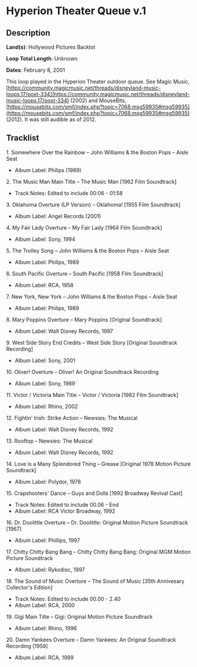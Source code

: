 # Hyperion Theater Queue v.1

## Description

**Land(s)**: Hollywood Pictures Backlot

**Loop Total Length**: Unknown

**Dates**: February 8, 2001

This loop played in the Hyperion Theater outdoor queue. See Magic Music, [https://community.magicmusic.net/threads/disneyland-music-loops.17/post-334](https://community.magicmusic.net/threads/disneyland-music-loops.17/post-334) (2002) and MouseBits, [https://mousebits.com/smf/index.php?topic=7068.msg59935#msg59935](https://mousebits.com/smf/index.php?topic=7068.msg59935#msg59935) (2012). It was still audible as of 2012.

## Tracklist

1\. Somewhere Over the Rainbow – John Williams & the Boston Pops – Aisle Seat

- Album Label: Philips (1989)

2\. The Music Man Main Title – The Music Man [1962 Film Soundtrack]

- Track Notes: Edited to include 00:06 - 01:58

3\. Oklahoma Overture (LP Version) – Oklahoma! [1955 Film Soundtrack]

- Album Label: Angel Records (2001)

4\. My Fair Lady Overture – My Fair Lady [1964 Film Soundtrack]

- Album Label: Sony, 1994

5\. The Trolley Song – John Williams & the Boston Pops – Aisle Seat

- Album Label: Philips, 1989

6\. South Pacific Overture – South Pacific [1958 Film Soundtrack]

- Album Label: RCA, 1958

7\. New York, New York – John Williams & the Boston Pops – Aisle Seat

- Album Label: Philips, 1989

8\. Mary Poppins Overture – Mary Poppins [Original Soundtrack]

- Album Label: Walt Disney Records, 1997

9\. West Side Story End Credits – West Side Story [Original Soundtrack Recording]

- Album Label: Sony, 2001

10\. Oliver! Overture – Oliver! An Original Soundtrack Recording

- Album Label: Sony, 1989

11\. Victor / Victoria Main Title – Victor / Victoria [1982 Film Soundtrack]

- Album Label: Rhino, 2002

12\. Fightin' Irish: Strike Action – Newsies: The Musical

- Album Label: Walt Disney Records, 1992

13\. Rooftop – Newsies: The Musical

- Album Label: Walt Disney Records, 1992

14\. Love is a Many Splendored Thing – Grease [Original 1978 Motion Picture Soundtrack]

- Album Label: Polydor, 1978

15\. Crapshooters' Dance – Guys and Dolls [1992 Broadway Revival Cast]

- Track Notes: Edited to include 00.06 - End
- Album Label: RCA Victor Broadway, 1992

16\. Dr. Doolittle Overture – Dr. Doolittle: Original Motion Picture Soundtrack [1967]

- Album Label: Phillips, 1997

17\. Chitty Chitty Bang Bang – Chitty Chitty Bang Bang: Original MGM Motion Picture Soundtrack

- Album Label: Rykodisc, 1997

18\. The Sound of Music Overture – The Sound of Music [35th Annivesary Collector's Edition]

- Track Notes: Edited to include 00.00 - 2.40
- Album Label: RCA, 2000

19\. Gigi Main Title – Gigi: Original Motion Picture Soundtrack

- Album Label: Rhino, 1996

20\. Damn Yankees Overture – Damn Yankees: An Original Soundtrack Recording [1958]

- Album Label: RCA, 1989
